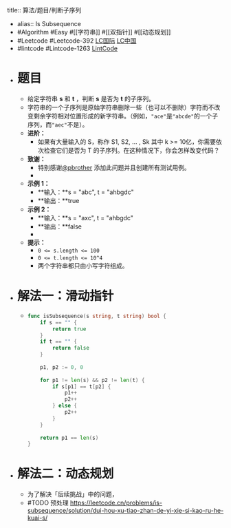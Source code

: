 title:: 算法/题目/判断子序列

- alias:: Is Subsequence
- #Algorithm #Easy #[[字符串]] #[[双指针]] #[[动态规划]]
- #Leetcode #Leetcode-392 [LC国际](https://leetcode.com/problems/is-subsequence/) [LC中国](https://leetcode-cn.com/problems/is-subsequence/)
- #lintcode #Lintcode-1263 [LintCode](https://www.lintcode.com/problem/1263/)
- # 题目
	- 给定字符串 **s** 和 **t** ，判断 **s** 是否为 **t** 的子序列。
	- 字符串的一个子序列是原始字符串删除一些（也可以不删除）字符而不改变剩余字符相对位置形成的新字符串。（例如，`"ace"`是`"abcde"`的一个子序列，而`"aec"`不是）。
	- **进阶：**
		- 如果有大量输入的 S，称作 S1, S2, ... , Sk 其中 k >= 10亿，你需要依次检查它们是否为 T 的子序列。在这种情况下，你会怎样改变代码？
	- **致谢：**
		- 特别感谢[@pbrother](https://leetcode.com/pbrother/) 添加此问题并且创建所有测试用例。
		-
	- **示例 1：**
		- **输入：**s = "abc", t = "ahbgdc"
		- **输出：**true
	- **示例 2：**
		- **输入：**s = "axc", t = "ahbgdc"
		- **输出：**false
		-
	- **提示：**
		- `0 <= s.length <= 100`
		- `0 <= t.length <= 10^4`
		- 两个字符串都只由小写字符组成。
- # 解法一：滑动指针
	- ```go
	  func isSubsequence(s string, t string) bool {
	      if s == "" {
	          return true
	      }
	      if t == "" {
	          return false
	      }
	      
	      p1, p2 := 0, 0
	      
	      for p1 != len(s) && p2 != len(t) {
	          if s[p1] == t[p2] {
	              p1++
	              p2++
	          } else {
	              p2++
	          }
	      }
	      
	      return p1 == len(s)
	  }
	  ```
- # 解法二：动态规划
	- 为了解决「后续挑战」中的问题，
	- #TODO 预处理 https://leetcode.cn/problems/is-subsequence/solution/dui-hou-xu-tiao-zhan-de-yi-xie-si-kao-ru-he-kuai-s/